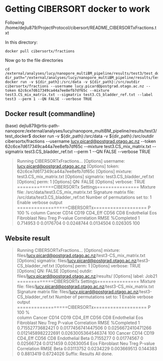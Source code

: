 # Getting CIBERSORT docker to work

Following /home/dejlu879/ProjectProtocol/cibersort/README_CIBERSORTxFractions.txt

In this directory:  
```
docker pull cibersortx/fractions
```

Now go to the file directories  
```
cd /external/analyses/lucy/nanopore_multiBM_pipeline/results/test3/test_docker
dir_path="/external/analyses/lucy/nanopore_multiBM_pipeline/results/test3/test_docker"
docker run -v ${dir_path}:/src/data -v ${dir_path}:/src/outdir cibersortx/fractions --username lucy.picard@postgrad.otago.ac.nz --token 62c6ce7d617349ca44a7ee8efb7df65c --mixture test3.CS_mix_matrix.txt --sigmatrix test3.CS_bladder_ref.txt --label test3 --perm 1 --QN FALSE --verbose TRUE
```

## Docker result (commandline)
(base) dejlu879@rtis-path-nanopore:/external/analyses/lucy/nanopore_multiBM_pipeline/results/test3/test_docker$ docker run -v ${dir_path}:/src/data -v ${dir_path}:/src/outdir cibersortx/fractions --username lucy.picard@postgrad.otago.ac.nz --token 62c6ce7d617349ca44a7ee8efb7df65c --mixture test3.CS_mix_matrix.txt --sigmatrix test3.CS_bladder_ref.txt --perm 1 --QN FALSE --verbose TRUE
>Running CIBERSORTxFractions...
>[Options] username: lucy.picard@postgrad.otago.ac.nz
>[Options] token: 62c6ce7d617349ca44a7ee8efb7df65c
>[Options] mixture: test3.CS_mix_matrix.txt
>[Options] sigmatrix: test3.CS_bladder_ref.txt
>[Options] perm: 1
>[Options] QN: FALSE
>[Options] verbose: TRUE
>=============CIBERSORTx Settings===============
>Mixture file: /src/data/test3.CS_mix_matrix.txt
>Signature matrix file: /src/data/test3.CS_bladder_ref.txt
>Number of permutations set to: 1
>Enable verbose output
>==================CIBERSORTx===================
P       100     %
column Cancer CD14 CD19 CD4_Eff CD56 CD8 Endothelial Eos Fibroblast Neu Treg P-value Correlation RMSE %Completed
1 0.714953 0 0.0176704 0 0.0248744 0.0134504 0.026305 100

## Website result
>Running CIBERSORTxFractions...
>[Options] mixture: files/lucy.picard@postgrad.otago.ac.nz/test3-CS_mix_matrix.txt
>[Options] sigmatrix: files/lucy.picard@postgrad.otago.ac.nz/test3-CS_bladder_ref.txt
>[Options] perm: 1
>[Options] verbose: TRUE
>[Options] QN: FALSE
>[Options] outdir: files/lucy.picard@postgrad.otago.ac.nz/results/
>[Options] label: Job21
>=============CIBERSORTx Settings===============
>Mixture file: files/lucy.picard@postgrad.otago.ac.nz/test3-CS_mix_matrix.txt 
>Signature matrix file: files/lucy.picard@postgrad.otago.ac.nz/test3-CS_bladder_ref.txt 
>Number of permutations set to: 1 
>Enable verbose output
>==================CIBERSORTx===================
P	100	%	
column Cancer CD14 CD19 CD4_Eff CD56 CD8 Endothelial Eos Fibroblast Neu Treg P-value Correlation RMSE %Completed 
1 0.71552773682421 0 0.0177456741447506 0 0.0256672410471266 0.0121458982222691 0.0263005364546374 100 
        Cancer CD14       CD19 CD4_Eff       CD56       CD8 Endothelial
Beta 0.7155277    0 0.01774567       0 0.02566724 0.0121459  0.02630054
            Eos Fibroblast         Neu     Treg P-value Correlation      RMSE
Beta 0.03113752  0.0234229 0.003669513 0.144383       0   0.8813419 0.6724026
Suffix:  Results
All done.
